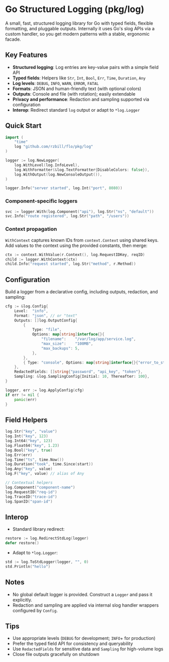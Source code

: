 # Go Structured Logging (pkg/log)

A small, fast, structured logging library for Go with typed fields, flexible formatting, and pluggable outputs. Internally it uses Go's slog APIs via a custom handler, so you get modern patterns with a stable, ergonomic facade.

## Key Features

- **Structured logging**: Log entries are key-value pairs with a simple field API
- **Typed fields**: Helpers like `Str`, `Int`, `Bool`, `Err`, `Time`, `Duration`, `Any`
- **Log levels**: `DEBUG`, `INFO`, `WARN`, `ERROR`, `FATAL`
- **Formats**: JSON and human-friendly text (with optional colors)
- **Outputs**: Console and file (with rotation); easily extendable
- **Privacy and performance**: Redaction and sampling supported via configuration
- **Interop**: Redirect standard `log` output or adapt to `*log.Logger`

## Quick Start

```go
import (
    "time"
    log "github.com/rzbill/flo/pkg/log"
)

logger := log.NewLogger(
    log.WithLevel(log.InfoLevel),
    log.WithFormatter(&log.TextFormatter{DisableColors: false}),
    log.WithOutput(log.NewConsoleOutput()),
)

logger.Info("server started", log.Int("port", 8080))
```

### Component-specific loggers

```go
svc := logger.With(log.Component("api"), log.Str("ns", "default"))
svc.Info("route registered", log.Str("path", "/users"))
```

### Context propagation

`WithContext` captures known IDs from `context.Context` using shared keys. Add values to the context using the provided constants, then merge:

```go
ctx := context.WithValue(r.Context(), log.RequestIDKey, reqID)
child := logger.WithContext(ctx)
child.Info("request started", log.Str("method", r.Method))
```

## Configuration

Build a logger from a declarative config, including outputs, redaction, and sampling:

```go
cfg := &log.Config{
    Level:  "info",
    Format: "json", // or "text"
    Outputs: []log.OutputConfig{
        {
            Type: "file",
            Options: map[string]interface{}{
                "filename":    "/var/log/app/service.log",
                "max_size":    "100MB",
                "max_backups": 5,
            },
        },
        { Type: "console", Options: map[string]interface{}{"error_to_stderr": true} },
    },
    RedactedFields: []string{"password", "api_key", "token"},
    Sampling: &log.SamplingConfig{Initial: 10, Thereafter: 100},
}

logger, err := log.ApplyConfig(cfg)
if err != nil {
    panic(err)
}
```

## Field Helpers

```go
log.Str("key", "value")
log.Int("key", 123)
log.Int64("key", 123)
log.Float64("key", 1.23)
log.Bool("key", true)
log.Err(err)
log.Time("ts", time.Now())
log.Duration("took", time.Since(start))
log.Any("key", value)
log.F("key", value) // alias of Any

// Contextual helpers
log.Component("component-name")
log.RequestID("req-id")
log.TraceID("trace-id")
log.SpanID("span-id")
```

## Interop

- Standard library redirect:

```go
restore := log.RedirectStdLog(logger)
defer restore()
```

- Adapt to `*log.Logger`:

```go
std := log.ToStdLogger(logger, "", 0)
std.Println("hello")
```

## Notes

- No global default logger is provided. Construct a `Logger` and pass it explicitly.
- Redaction and sampling are applied via internal slog handler wrappers configured by `Config`.

## Tips

- Use appropriate levels (`DEBUG` for development; `INFO`+ for production)
- Prefer the typed field API for consistency and queryability
- Use `RedactedFields` for sensitive data and `Sampling` for high-volume logs
- Close file outputs gracefully on shutdown